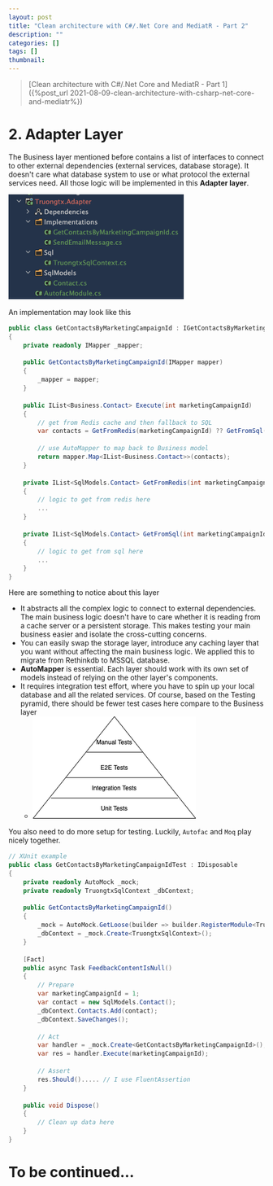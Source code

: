 ```yaml
---
layout: post
title: "Clean architecture with C#/.Net Core and MediatR - Part 2"
description: ""
categories: []
tags: []
thumbnail:
---
```


> [Clean architecture with C#/.Net Core and MediatR - Part 1]({%post_url 2021-08-09-clean-architecture-with-csharp-net-core-and-mediatr%})

# 2. Adapter Layer

The Business layer mentioned before contains a list of interfaces to connect to other external
dependencies (external services, database storage). It doesn't care what database system to use or
what protocol the external services need. All those logic will be implemented in this
**Adapter layer**.

![Adapter Code](/files/2021-07-13-clean-architecture/adapter-1.png)

An implementation may look like this

```csharp
public class GetContactsByMarketingCampaignId : IGetContactsByMarketingCampaignId
{
    private readonly IMapper _mapper;

    public GetContactsByMarketingCampaignId(IMapper mapper)
    {
        _mapper = mapper;
    }

    public IList<Business.Contact> Execute(int marketingCampaignId)
    {
        // get from Redis cache and then fallback to SQL
        var contacts = GetFromRedis(marketingCampaignId) ?? GetFromSql(marketingCampaignId);

        // use AutoMapper to map back to Business model
        return mapper.Map<IList<Business.Contact>>(contacts);
    }

    private IList<SqlModels.Contact> GetFromRedis(int marketingCampaignId)
    {
        // logic to get from redis here
        ...
    }

    private IList<SqlModels.Contact> GetFromSql(int marketingCampaignId)
    {
        // logic to get from sql here
        ...
    }
}
```

<!-- more -->

Here are something to notice about this layer
- It abstracts all the complex logic to connect to external dependencies. The main business logic
  doesn't have to care whether it is reading from a cache server or a persistent storage. This makes
  testing your main business easier and isolate the cross-cutting concerns.
- You can easily swap the storage layer, introduce any caching layer that you want without affecting
  the main business logic. We applied this to migrate from Rethinkdb to MSSQL database.
- **AutoMapper** is essential. Each layer should work with its own set of models instead of relying on
  the other layer's components.
- It requires integration test effort, where you have to spin up your local database and all the
  related services. Of course, based on the Testing pyramid, there should be fewer test cases here
  compare to the Business layer
  - ![Test Pyramid](/files/2021-07-13-clean-architecture/test-pyramid.png)

You also need to do more setup for testing. Luckily, `Autofac` and `Moq` play nicely together.

```csharp
// XUnit example
public class GetContactsByMarketingCampaignIdTest : IDisposable
{
    private readonly AutoMock _mock;
    private readonly TruongtxSqlContext _dbContext;

    public GetContactsByMarketingCampaignId()
    {
        _mock = AutoMock.GetLoose(builder => builder.RegisterModule<Truongtx.Adapter.AutofacModule>());
        _dbContext = _mock.Create<TruongtxSqlContext>();
    }

    [Fact]
    public async Task FeedbackContentIsNull()
    {
        // Prepare
        var marketingCampaignId = 1;
        var contact = new SqlModels.Contact();
        _dbContext.Contacts.Add(contact);
        _dbContext.SaveChanges();

        // Act
        var handler = _mock.Create<GetContactsByMarketingCampaignId>();
        var res = handler.Execute(marketingCampaignId);

        // Assert
        res.Should()..... // I use FluentAssertion
    }

    public void Dispose()
    {
        // Clean up data here
    }
}
```

# To be continued...
